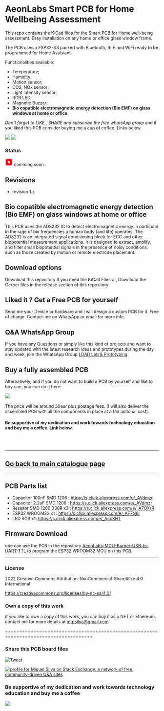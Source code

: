 # AeonLabs Smart PCB for Home Wellbeing Assessment
This repo contains the KiCad files for the Smart PCB for Home well-being assessment. Easy installation on any home or office glass window frame.  

The PCB uses a ESP32-S3 packed with Bluetooth, BLE and WiFi ready to be programmed for Home Assistant.  

Functionalities available: 

* Temperature;
* Humidity;
* Motion sensor;
* CO2, NOx sensor;
* Light intensity sensor;
* RGB LED;
* Magnetic Buzzer;
* **Bio copatible electromagnetic energy detection (Bio EMF) on glass windows at home or office**
  


*Don't forget to LIKE , SHARE and subscribe the free whatsApp group* and if you liked this PCB consider buying me a cup of coffee. Links below.

![](https://views.whatilearened.today/views/github/aeonSolutions/AeonLabs-Home-Automation-Smart-Coffee-MAchine-Addon.svg)
![](https://img.shields.io/github/downloads/aeonSolutions/AeonLabs-Home-Automation-Smart-Coffee-MAchine-Addon/total)

### Status
![](https://github.com/aeonSolutions/AeonLabs-Home-Automation-Smart-Coffee-MAchine-Addon/blob/main/designs/working_red.png)  comming soon.

## Revisions
- revision 1.x

## Bio copatible electromagnetic energy detection (Bio EMF) on glass windows at home or office
This PCB uses the AD8232 IC to detect electromagnetic energy in particular in the rage of bio frequencies a human body (and life) operates. The AD8232 is an integrated signal conditioning block for ECG and other biopotential measurement applications. It is designed to extract, amplify, and filter small biopotential signals in the presence of noisy conditions, such as those created by motion or remote electrode placement. 

## Download options
Download this repository if you need the KiCad Files or, Download the Gerber files in the release section of this repository

## Liked it ? Get a Free PCB for yourself
Send me your Device or hardware and i will design a custom PCB for it. Free of charge. Contact-me on WhatsApp or email for more info. 


## Q&A WhatsApp Group
If you have any Questions or simply  like this kind of projects and want to stay updated with the latest research ideas and prototypes during the day and week, join the WhatsApp Group
[LDAD Lab & Prototyping](https://chat.whatsapp.com/FkNC7u83kuy2QRA5sqjBVg)

## Buy a fully assembled PCB
Alternatively, and if you do not want to build a PCB by yourself and like to buy one, you can do it here:

[![](https://github.com/aeonSolutions/PCB-Prototyping-Catalogue/blob/main/tindie_sell.png)](https://www.tindie.com/stores/aeonlabs/)

The price will be around 30eur plus postage fees.
(I will also deliver the assembled PCB with all the components in place at a fair aditonal cost).

#### Be supportive of my dedication and work towards technology education and buy me a coffee. Link below.

<br>
<br>

________________________________________________________________________________________________________________
## [Go back to main catalogue page](https://github.com/aeonSolutions/PCB-Prototyping-Catalogue)
________________________________________________________________________________________________________________


## PCB Parts list
- Capacitor 100nF SMD 1206 : https://s.click.aliexpress.com/e/_AVdmzr
- Capacitor 2.2uF SMD 1206 : https://s.click.aliexpress.com/e/_AVdmzr
- Resistor SMD 1206 330R x3 : https://s.click.aliexpress.com/e/_A7OXrR
- ESP32 WROOM32 x1 : https://s.click.aliexpress.com/e/_AF7N6l
- LED RGB x1: https://s.click.aliexpress.com/e/_AccXHT


## Firmware Download 
one can use the PCB in the repository [AeonLabs-MCU-Burner-USB-to-UART-TTL](https://github.com/aeonSolutions/AeonLabs-MCU-Burner-USB-to-UART-TTL) to program the ESP32 WROOM32 MCU on this PCB.


______________________________________________________________________________________________________________________________

### License
2022 Creative Commons Attribution-NonCommercial-ShareAlike 4.0 International

https://creativecommons.org/licenses/by-nc-sa/4.0/

### Own a copy of this work
if you like to own a copy of this work, you can buy it as a NFT or Ethereum. contact me for more details at mtpsilva@gmail.com

=====================================================================================
### Share this PCB board files
[![Tweet](https://img.shields.io/twitter/url/http/shields.io.svg?style=social)](https://twitter.com/intent/tweet?original_referer=https%3A%2F%2Fjitpack.io%2F&ref_src=twsrc%5Etfw&text=Version%201.0%20of%20![](https://github.com/aeonSolutions/AeonLabs-Home-Automation-Smart-Coffee-MAchine-Addon/blob/main/designs/pcb_back.png)%20is%20now%20available%20on%20&tw_p=tweetbutton&url=http%3A%2F%2Fgithub.com%2FaeonSolutions%2F![](https://github.com/aeonSolutions/AeonLabs-Home-Automation-Smart-Coffee-MAchine-Addon/blob/main/designs/pcb_back.png))

<a href="https://stackexchange.com/users/18907312/miguel-silva"><img src="https://stackexchange.com/users/flair/18907312.png" width="208" height="58" alt="profile for Miguel Silva on Stack Exchange, a network of free, community-driven Q&amp;A sites" title="profile for Miguel Silva on Stack Exchange, a network of free, community-driven Q&amp;A sites" /></a>

### Be supportive of my dedication and work towards technology education and buy me a coffee

[<img src="https://cdn.buymeacoffee.com/buttons/v2/default-yellow.png" data-canonical-src="https://cdn.buymeacoffee.com/buttons/v2/default-yellow.png" height="70" />](https://www.buymeacoffee.com/migueltomas)


